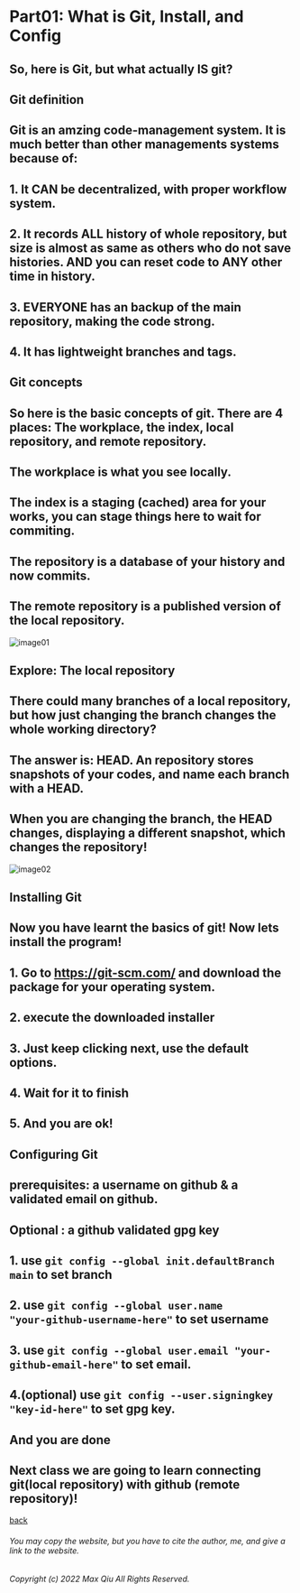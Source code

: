 # Part01: What is Git, Install, and Config
## So, here is Git, but what actually IS git?
## **Git definition**
## Git is an amzing code-management system. It is much better than other managements systems because of:
## 1. It CAN be decentralized, with proper workflow system.
## 2. It records ALL history of whole repository, but size is almost as same as others who do not save histories. AND you can reset code to ANY other time in history.
## 3. EVERYONE has an backup of the main repository, making the code strong.
## 4. It has lightweight branches and tags. 
## **Git concepts**
## So here is the basic concepts of git. There are 4 places: The workplace, the index, local repository, and remote repository.
## The workplace is what you see locally.
## The index is a staging (cached) area for your works, you can stage things here to wait for commiting.
## The repository is a database of your history and now commits.
## The remote repository is a published version of the local repository.
![image01](https://qqiumax.github.io/blog/what-is-git/git01.jpg)
## **Explore: The local repository**
## There could many branches of a local repository, but how just changing the branch changes the whole working directory?
## The answer is: HEAD. An repository stores snapshots of your codes, and name each branch with a HEAD.
## When you are changing the branch, the HEAD changes, displaying a different snapshot, which changes the repository!
![image02](https://qqiumax.github.io/blog/what-is-git/git02.png)
## **Installing Git** 
## Now you have learnt the basics of git! Now lets install the program!
## 1. Go to <https://git-scm.com/> and download the package for your operating system.
## 2. execute the downloaded installer
## 3. Just keep clicking next, use the default options.
## 4. Wait for it to finish
## 5. And you are ok!
## **Configuring Git**
## prerequisites: a username on github & a validated email on github.
## Optional : a github validated gpg key
## 1. use <code>git config --global init.defaultBranch main</code> to set branch
## 2. use <code>git config --global user.name "your-github-username-here"</code> to set username
## 3. use <code>git config --global user.email "your-github-email-here"</code> to set email.
## 4.(optional) use <code>git config --user.signingkey "key-id-here"</code> to set gpg key.
## And you are done
## Next class we are going to learn connecting git(local repository) with github (remote repository)!
[back](https://qqiumax.github.io/blog/)

###### You may copy the website, but you have to cite the author, me, and give a link to the website.

###### Copyright (c) 2022 Max Qiu All Rights Reserved.